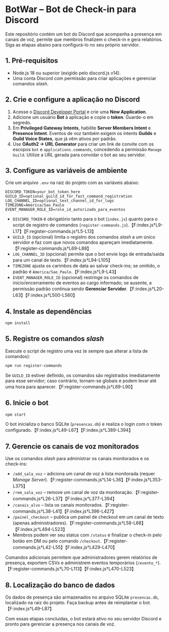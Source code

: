 # BotWar – Bot de Check-in para Discord

Este repositório contém um bot do Discord que acompanha a presença em canais de voz, permite que membros finalizem o check-in e gera relatórios. Siga as etapas abaixo para configurá-lo no seu próprio servidor.

## 1. Pré-requisitos
- Node.js 18 ou superior (exigido pelo discord.js v14).
- Uma conta Discord com permissão para criar aplicações e gerenciar comandos *slash*.

## 2. Crie e configure a aplicação no Discord
1. Acesse o [Discord Developer Portal](https://discord.com/developers/applications) e crie uma **New Application**.
2. Adicione um usuário **Bot** à aplicação e copie o **token**. Guarde-o em segredo.
3. Em **Privileged Gateway Intents**, habilite **Server Members Intent** e **Presence Intent**. Eventos de voz também exigem os intents **Guilds** e **Guild Voice States**, que já vêm ativos por padrão.
4. Use **OAuth2 → URL Generator** para criar um link de convite com os escopos `bot` e `applications.commands`, concedendo a permissão `Manage Guild`. Utilize a URL gerada para convidar o bot ao seu servidor.

## 3. Configure as variáveis de ambiente
Crie um arquivo `.env` na raiz do projeto com as variáveis abaixo:

```env
DISCORD_TOKEN=your_bot_token_here
GUILD_ID=optional_guild_id_for_fast_command_registration
LOG_CHANNEL_ID=optional_text_channel_id_for_logs
TIMEZONE=America/Sao_Paulo
EVENT_MANAGER_ROLE_ID=role_id_autorizado_para_eventos
```

- `DISCORD_TOKEN` é obrigatório tanto para o bot (`index.js`) quanto para o script de registro de comandos (`register-commands.js`).【F:index.js†L9-L17】【F:register-commands.js†L5-L13】
- `GUILD_ID` (opcional) limita o registro dos comandos *slash* a um único servidor e faz com que novos comandos apareçam imediatamente.【F:register-commands.js†L69-L88】
- `LOG_CHANNEL_ID` (opcional) permite que o bot envie logs de entrada/saída para um canal de texto.【F:index.js†L94-L105】
- `TIMEZONE` ajusta os carimbos de data ao salvar check-ins; se omitido, o padrão é `America/Sao_Paulo`.【F:index.js†L9-L43】
- `EVENT_MANAGER_ROLE_ID` (opcional) restringe os comandos de início/encerramento de eventos ao cargo informado; se ausente, a permissão padrão continua sendo **Gerenciar Servidor**.【F:index.js†L20-L63】【F:index.js†L500-L560】

## 4. Instale as dependências
```bash
npm install
```

## 5. Registre os comandos *slash*
Execute o script de registro uma vez (e sempre que alterar a lista de comandos):
```bash
npm run register-commands
```
Se `GUILD_ID` estiver definido, os comandos são registrados imediatamente para esse servidor; caso contrário, tornam-se globais e podem levar até uma hora para aparecer.【F:register-commands.js†L69-L90】

## 6. Inicie o bot
```bash
npm start
```
O bot inicializa o banco SQLite (`presencas.db`) e realiza o login com o token configurado.【F:index.js†L49-L67】【F:index.js†L389-L394】

## 7. Gerencie os canais de voz monitorados
Use os comandos *slash* para administrar os canais monitorados e os check-ins:
- `/add_sala_voz` – adiciona um canal de voz à lista monitorada (requer *Manage Server*).【F:register-commands.js†L14-L36】【F:index.js†L353-L375】
- `/rem_sala_voz` – remove um canal de voz da monitoração.【F:register-commands.js†L26-L37】【F:index.js†L377-L394】
- `/canais_alvo` – lista os canais monitorados.【F:register-commands.js†L38-L41】【F:index.js†L396-L427】
- `/painel_checkout` – publica um painel de checkout em um canal de texto (apenas administradores).【F:register-commands.js†L58-L68】【F:index.js†L494-L523】
- Membros podem ver seu status com `/status` e finalizar o check-in pelo botão em DM ou pelo comando `/checkout`.【F:register-commands.js†L42-L55】【F:index.js†L429-L470】

Comandos adicionais permitem que administradores gerem relatórios de presença, exportem CSVs e administrem eventos temporários (`/evento_*`).【F:register-commands.js†L70-L113】【F:index.js†L470-L523】

## 8. Localização do banco de dados
Os dados de presença são armazenados no arquivo SQLite `presencas.db`, localizado na raiz do projeto. Faça backup antes de reimplantar o bot.【F:index.js†L49-L87】

Com essas etapas concluídas, o bot estará ativo no seu servidor Discord e pronto para gerenciar a presença nos canais de voz.
